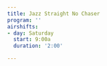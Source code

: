 ```yaml
---
title: Jazz Straight No Chaser
program: ''
airshifts:
- day: Saturday
  start: 9:00a
  duration: '2:00'

---
```


